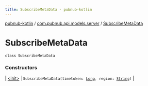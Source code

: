 ```yaml
---
title: SubscribeMetaData - pubnub-kotlin
---
```


[pubnub-kotlin](../../index.html) / [com.pubnub.api.models.server](../index.html) / [SubscribeMetaData](./index.html)

# SubscribeMetaData

`class SubscribeMetaData`

### Constructors

| [&lt;init&gt;](-init-.html) | `SubscribeMetaData(timetoken: `[`Long`](https://kotlinlang.org/api/latest/jvm/stdlib/kotlin/-long/index.html)`, region: `[`String`](https://kotlinlang.org/api/latest/jvm/stdlib/kotlin/-string/index.html)`)` |


